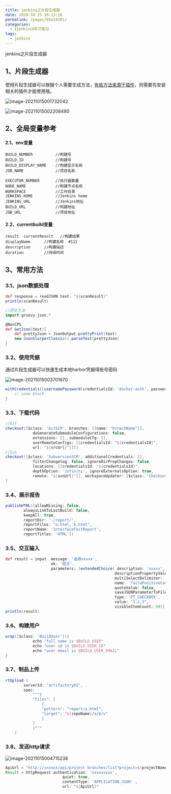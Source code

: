 ```yaml
---
title: jenkins之片段生成器
date: 2020-10-15 10:13:16
permalink: /pages/b5e14201/
categories:
  - 《jenkins》学习笔记
tags:
  - jenkins
---
```


jenkins之片段生成器
<!-- more -->

## 1、片段生成器

使用片段生成器可以根据个人需要生成方法，<u>有些方法来源于插件</u>，则需要先安装相关的插件才能使用哦。

![image-20211015001732042](https://cdn.jsdelivr.net/gh/lzq70112/images/blog/image-20211015001732042.png)



![image-20211015002208480](https://cdn.jsdelivr.net/gh/lzq70112/images/blog/image-20211015002208480.png)

## 2、全局变量参考

#### 2.1、env变量

```
BUILD_NUMBER          //构建号
BUILD_ID              //构建号
BUILD_DISPLAY_NAME    //构建显示名称
JOB_NAME              //项目名称
              
EXECUTOR_NUMBER       //执行器数量
NODE_NAME             //构建节点名称
WORKSPACE             //工作目录
JENKINS_HOME          //Jenkins home
JENKINS_URL           //Jenkins地址
BUILD_URL             //构建地址
JOB_URL               //项目地址
```

#### 2.2、currentbuild变量

```
result  currentResult   //构建结果
displayName      //构建名称  #111
description      //构建描述
duration         //持续时间
```

## 3、常用方法

### 3.1、json数据处理

```groovy
def response = readJSON text: "${scanResult}"
println(scanResult)

//原生方法
import groovy.json.*

@NonCPS
def GetJson(text){
    def prettyJson = JsonOutput.prettyPrint(text) 
    new JsonSlurperClassic().parseText(prettyJson)
}
```

### 3.2、使用凭据

通过片段生成器可以快速生成本地harbor凭据得账号密码

![image-20211015003701870](https://cdn.jsdelivr.net/gh/lzq70112/images/blog/image-20211015003701870.png)

```groovy
withCredentials([usernamePassword(credentialsId: 'docker-auth', passwordVariable: 'passwd', usernameVariable: 'user')]) {
    // some block
}
```

### 3.3、下载代码

```groovy
//Git
checkout([$class: 'GitSCM', branches: [[name: "brnachName"]], 
            doGenerateSubmoduleConfigurations: false, 
            extensions: [], submoduleCfg: [], 
            userRemoteConfigs: [[credentialsId: "${credentialsId}", 
            url: "${srcUrl}"]]])
//Svn
checkout([$class: 'SubversionSCM', additionalCredentials: [], 
            filterChangelog: false, ignoreDirPropChanges: false, 
            locations: [[credentialsId: "${credentialsId}", 
            depthOption: 'infinity', ignoreExternalsOption: true, 
            remote: "${svnUrl}"]], workspaceUpdater: [$class: 'CheckoutUpdater']]
)
```

### 3.4、展示报告

```groovy
publishHTML([allowMissing: false, 
        alwaysLinkToLastBuild: false, 
        keepAll: true, 
        reportDir: './report/', 
        reportFiles: "a.html, b.html", 
        reportName: 'InterfaceTestReport', 
        reportTitles: 'HTML'])
```

### 3.5、交互输入

```groovy
def result = input  message: '选择xxxxx', 
                    ok: '提交',
                    parameters: [extendedChoice( description: 'xxxxx', 
                                                descriptionPropertyValue: '', 
                                                multiSelectDelimiter: ',', 
                                                name: 'failePositiveCases', 
                                                quoteValue: false, 
                                                saveJSONParameterToFile: false, 
                                                type: 'PT_CHECKBOX', 
                                                value: "1,2,3", 
                                                visibleItemCount: 99)]   
println(result)
```

### 3.6、构建用户

```groovy
wrap([$class: 'BuildUser']){
            echo "full name is $BUILD_USER"
            echo "user id is $BUILD_USER_ID"
            echo "user email is $BUILD_USER_EMAIL"
}
```

### 3.7、制品上传

```groovy
rtUpload (
        serverId: "artifactory01",
        spec:
            """{
            "files": [
                {
                "pattern": "report/a.html",
                "target": "${repoName}/a/b/v"
                }
            ]
            }"""
    )
```

### 3.8、发送http请求

![image-20211015004715238](https://cdn.jsdelivr.net/gh/lzq70112/images/blog/image-20211015004715238.png)

```groovy
ApiUrl = "http://xxxxxx/api/project_branches/list?project=${projectName}"
Result = httpRequest authentication: 'xxxxxxxxx',
                         quiet: true, 
                         contentType: 'APPLICATION_JSON' ,  
                         url: "${ApiUrl}"
```

